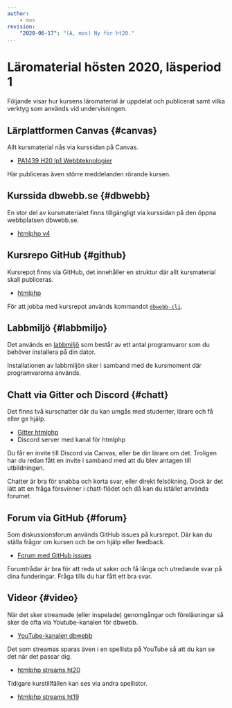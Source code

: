 ```yaml
---
author:
    - mos
revision:
    "2020-06-17": "(A, mos) Ny för ht20."
...
```

Läromaterial hösten 2020, läsperiod 1
==================================

Följande visar hur kursens läromaterial är uppdelat och publicerat samt vilka verktyg som används vid undervisningen.

<!--more-->



Lärplattformen Canvas {#canvas}
----------------------------------

Allt kursmaterial nås via kurssidan på Canvas.

* [PA1439 H20 lp1 Webbteknologier](https://bth.instructure.com/courses/2675)

Här publiceras även större meddelanden rörande kursen.



Kurssida dbwebb.se {#dbwebb}
----------------------------------

En stor del av kursmaterialet finns tillgängligt via kurssidan på den öppna webbplatsen dbwebb.se.

* [htmlphp v4](kurser/htmlphp-v4)



Kursrepo GitHub {#github}
----------------------------------

Kursrepot finns via GitHub, det innehåller en struktur där allt kursmaterial skall publiceras.

* [htmlphp](https://github.com/dbwebb-se/htmlphp)

För att jobba med kursrepot används kommandot [`dbwebb-cli`](dbwebb-cli).



Labbmiljö {#labbmiljo}
----------------------------------

Det används en [labbmiljö](./../../labbmiljo) som består av ett antal programvaror som du behöver installera på din dator.

Installationen av labbmiljön sker i samband med de kursmoment där programvarorna används.



Chatt via Gitter och Discord {#chatt}
----------------------------------

Det finns två kurschatter där du kan umgås med studenter, lärare och få eller ge hjälp.

* [Gitter htmlphp](https://gitter.im/dbwebb-se/htmlphp)
* Discord server med kanal för htmlphp

Du får en invite till Discord via Canvas, eller be din lärare om det. Troligen har du redan fått en invite i samband med att du blev antagen till utbildningen.

Chatter är bra för snabba och korta svar, eller direkt felsökning. Dock är det lätt att en fråga försvinner i chatt-flödet och då kan du istället använda forumet.



Forum via GitHub {#forum}
----------------------------------

Som diskussionsforum används GitHub issues på kursrepot. Där kan du ställa frågor om kursen och be om hjälp eller feedback.

* [Forum med GitHub issues](https://github.com/dbwebb-se/htmlphp/issues)

Forumtrådar är bra för att reda ut saker och få långa och utredande svar på dina funderingar. Fråga tills du har fått ett bra svar.



Videor {#video}
----------------------------------

När det sker streamade (eller inspelade) genomgångar och föreläsningar så sker de ofta via Youtube-kanalen för dbwebb.

* [YouTube-kanalen dbwebb](https://www.youtube.com/c/DbwebbSe)

Det som streamas sparas även i en spellista på YouTube så att du kan se det när det passar dig.

* [htmlphp streams ht20](https://www.youtube.com/playlist?list=PLKtP9l5q3ce9knU3C_9NarDQFQmn3pazs)

Tidigare kurstillfällen kan ses via andra spellistor.

* [htmlphp streams ht19](https://www.youtube.com/playlist?list=PLKtP9l5q3ce-tE2eS0JRdCZSpXlbGSWVK)
